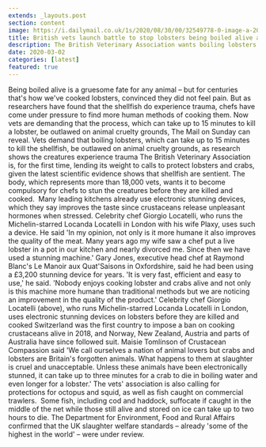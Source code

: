 ```yaml
---
extends: _layouts.post
section: content
image: https://i.dailymail.co.uk/1s/2020/08/30/00/32549778-0-image-a-20_1598742516302.jpg 
title: British vets launch battle to stop lobsters being boiled alive after new scientific evidence 
description: The British Veterinary Association wants boiling lobsters to be outlawed as research shows the shellfish are sentiment. Vets want it to become compulsory for chefs to stun the creatures instead. 
date: 2020-03-02 
categories: [latest] 
featured: true 
--- 
```

Being boiled alive is a gruesome fate for any animal – but for centuries that\'s how we\'ve cooked lobsters, convinced they did not feel pain.
But as researchers have found that the shellfish do experience trauma, chefs have come under pressure to find more human methods of cooking them.
Now vets are demanding that the process, which can take up to 15 minutes to kill a lobster, be outlawed on animal cruelty grounds, The Mail on Sunday can reveal.
Vets demand that boiling lobsters, which can take up to 15 minutes to kill the shellfish, be outlawed on animal cruelty grounds, as research shows the creatures experience trauma
The British Veterinary Association is, for the first time, lending its weight to calls to protect lobsters and crabs, given the latest scientific evidence shows that shellfish are sentient.
The body, which represents more than 18,000 vets, wants it to become compulsory for chefs to stun the creatures before they are killed and cooked. 
Many leading kitchens already use electronic stunning devices, which they say improves the taste since crustaceans release unpleasant hormones when stressed.
Celebrity chef Giorgio Locatelli, who runs the Michelin-starred Locanda Locatelli in London with his wife Plaxy, uses such a device.
He said \'In my opinion, not only is it more humane it also improves the quality of the meat. Many years ago my wife saw a chef put a live lobster in a pot in our kitchen and nearly divorced me. Since then we have used a stunning machine.\'
Gary Jones, executive head chef at Raymond Blanc\'s Le Manoir aux Quat\'Saisons in Oxfordshire, said he had been using a £3,200 stunning device for years.
\'It is very fast, efficient and easy to use,\' he said. \'Nobody enjoys cooking lobster and crabs alive and not only is this machine more humane than traditional methods but we are noticing an improvement in the quality of the product.\'
Celebrity chef Giorgio Locatelli (above), who runs Michelin-starred Locanda Locatelli in London, uses electronic stunning devices on lobsters before they are killed and cooked
Switzerland was the first country to impose a ban on cooking crustaceans alive in 2018, and Norway, New Zealand, Austria and parts of Australia have since followed suit.
Maisie Tomlinson of Crustacean Compassion said \'We call ourselves a nation of animal lovers but crabs and lobsters are Britain\'s forgotten animals. What happens to them at slaughter is cruel and unacceptable. Unless these animals have been electronically stunned, it can take up to three minutes for a crab to die in boiling water and even longer for a lobster.\'
The vets\' association is also calling for protections for octopus and squid, as well as fish caught on commercial trawlers. 
Some fish, including cod and haddock, suffocate if caught in the middle of the net while those still alive and stored on ice can take up to two hours to die.
The Department for Environment, Food and Rural Affairs confirmed that the UK slaughter welfare standards – already \'some of the highest in the world\' – were under review.